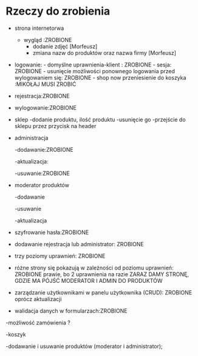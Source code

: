 # Rzeczy do zrobienia
- strona internetorwa 
    - wygląd :ZROBIONE
        - dodanie zdjęć [Morfeusz]
        - zmiana nazw do produktów oraz nazwa firmy [Morfeusz]
        
- logowanie: 
        - domyślne uprawnienia-klient : ZROBIONE
        - sesja: ZROBIONE
        - usunięcie możliwości ponownego logowania przed wylogowaniem się: ZROBIONE
        - shop now przeniesienie do koszyka :MIKOŁAJ MUSI ZROBIĆ

- rejestracja:ZROBIONE

- wylogowanie:ZROBIONE

- sklep
        -dodanie produktu, ilość produktu
        -usunięcie go
        -przejście do sklepu przez przycisk na header

- administracja

    -dodawanie:ZROBIONE

    -aktualizacja:

    -usuwanie:ZROBIONE

- moderator produktów

    -dodawanie

    -usuwanie

    -aktualizacja
    
- szyfrowanie hasła:ZROBIONE 

- dodawanie rejestracja lub administrator: ZROBIONE

- trzy poziomy uprawnień: ZROBIONE

- różne strony się pokazują w zależności od poziomu uprawnień: ZROBIONE prawie, bo 2 uprawnienia na razie ZARAZ DAMY STRONĘ, GDZIE MA PÓJŚĆ MODERATOR I ADMIN DO PRODUKTÓW

- zarządzanie użytkownikami w panelu użytkownika (CRUD): 
ZROBIONE oprócz aktualizacji

- walidacja danych w formularzach:ZROBIONE

-możliwość zamówienia ?

-koszyk

-dodawanie i usuwanie produktów (moderator i administrator);
